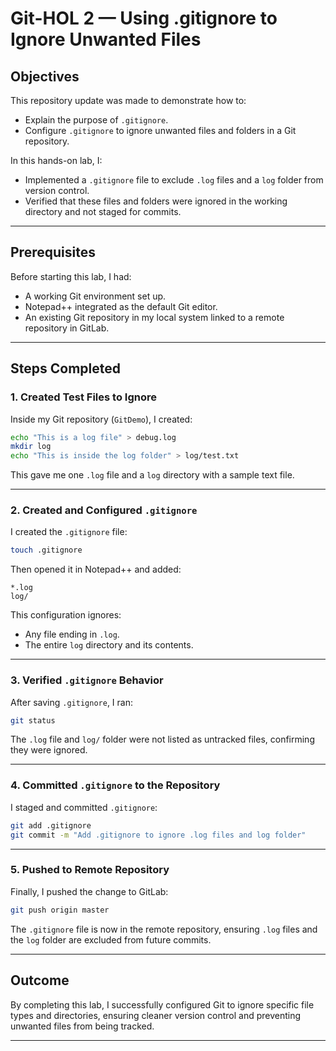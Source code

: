 

# Git-HOL 2 — Using .gitignore to Ignore Unwanted Files

## Objectives

This repository update was made to demonstrate how to:

* Explain the purpose of `.gitignore`.
* Configure `.gitignore` to ignore unwanted files and folders in a Git repository.

In this hands-on lab, I:

* Implemented a `.gitignore` file to exclude `.log` files and a `log` folder from version control.
* Verified that these files and folders were ignored in the working directory and not staged for commits.

---

## Prerequisites

Before starting this lab, I had:

* A working Git environment set up.
* Notepad++ integrated as the default Git editor.
* An existing Git repository in my local system linked to a remote repository in GitLab.

---

## Steps Completed

### 1. Created Test Files to Ignore

Inside my Git repository (`GitDemo`), I created:

```bash
echo "This is a log file" > debug.log
mkdir log
echo "This is inside the log folder" > log/test.txt
```

This gave me one `.log` file and a `log` directory with a sample text file.

---

### 2. Created and Configured `.gitignore`

I created the `.gitignore` file:

```bash
touch .gitignore
```

Then opened it in Notepad++ and added:

```
*.log
log/
```

This configuration ignores:

* Any file ending in `.log`.
* The entire `log` directory and its contents.

---

### 3. Verified `.gitignore` Behavior

After saving `.gitignore`, I ran:

```bash
git status
```

The `.log` file and `log/` folder were not listed as untracked files, confirming they were ignored.

---

### 4. Committed `.gitignore` to the Repository

I staged and committed `.gitignore`:

```bash
git add .gitignore
git commit -m "Add .gitignore to ignore .log files and log folder"
```

---

### 5. Pushed to Remote Repository

Finally, I pushed the change to GitLab:

```bash
git push origin master
```

The `.gitignore` file is now in the remote repository, ensuring `.log` files and the `log` folder are excluded from future commits.

---

## Outcome

By completing this lab, I successfully configured Git to ignore specific file types and directories, ensuring cleaner version control and preventing unwanted files from being tracked.

---
